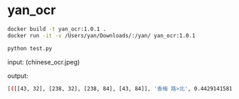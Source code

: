 # yan_ocr


```bash
docker build -t yan_ocr:1.0.1 .
docker run -it -v /Users/yan/Downloads/:/yan/ yan_ocr:1.0.1

python test.py
```

input: (chinese_ocr.jpeg)

output: 

```bash
[([[43, 32], [238, 32], [238, 84], [43, 84]], '香梅 路>北', 0.4429141581058502), ([[16, 54], [42, 54], [42, 80], [16, 80]], '南', 0.9915257692337036), ([[60, 75], [149, 75], [149, 99], [60, 99]], 'Xiangmei', 0.5337048172950745), ([[155, 77], [185, 77], [185, 97], [155, 97]], 'Rd', 0.9821609854698181)]
```
